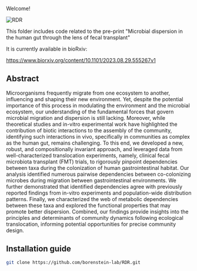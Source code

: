Welcome!

![RDR](https://github.com/borenstein-lab/RDR/assets/88768420/67ff9537-bc3e-4a78-85fe-0b503e08a022)

This folder includes code related to the pre-print "Microbial dispersion in the human gut through the lens of fecal transplant"

It is currently available in bioRxiv:
 
https://www.biorxiv.org/content/10.1101/2023.08.29.555267v1 

## Abstract

Microorganisms frequently migrate from one ecosystem to another, influencing and shaping their new environment. Yet, despite the potential importance of this process in modulating the environment and the microbial ecosystem, our understanding of the fundamental forces that govern microbial migration and dispersion is still lacking. Moreover, while theoretical studies and in-vitro experimental work have highlighted the contribution of biotic interactions to the assembly of the community, identifying such interactions in vivo, specifically in communities as complex as the human gut, remains challenging. To this end, we developed a new, robust, and compositionally invariant approach, and leveraged data from well-characterized translocation experiments, namely, clinical fecal microbiota transplant (FMT) trials, to rigorously pinpoint dependencies between taxa during the colonization of human gastrointestinal habitat. Our analysis identified numerous pairwise dependencies between co-colonizing microbes during migration between gastrointestinal environments. We further demonstrated that identified dependencies agree with previously reported findings from in-vitro experiments and population-wide distribution patterns. Finally, we characterized the web of metabolic dependencies between these taxa and explored the functional properties that may promote better dispersion. Combined, our findings provide insights into the principles and determinants of community dynamics following ecological translocation, informing potential opportunities for precise community design.

## Installation guide

```bash
git clone https://github.com/borenstein-lab/RDR.git 
```

